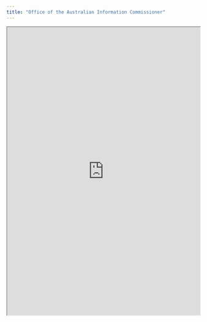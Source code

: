 ```yaml
---
title: "Office of the Australian Information Commissioner"
---
```



<iframe height="750" width="100%" src="https://ewelton.github.io/ktest/wiki.html#Office%20of%20the%20Australian%20Information%20Commissioner"></iframe>
